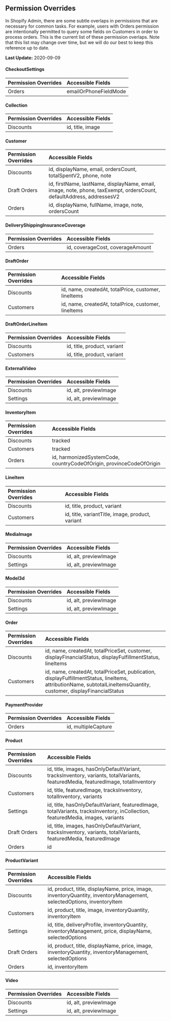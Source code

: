 ## Permission Overrides

In Shopify Admin, there are some subtle overlaps in permissions that are necessary for common tasks. For example, users with Orders permission are intentionally permitted to query some fields on Customers in order to process orders. This is the current list of these permission overlaps. Note that this list may change over time, but we will do our best to keep this reference up to date.

**Last Update:** 2020-09-09

#### CheckoutSettings
| Permission Overrides | Accessible Fields |
| :--- | :--- |
Orders | emailOrPhoneFieldMode

#### Collection
| Permission Overrides | Accessible Fields |
| :--- | :--- |
Discounts | id, title, image

#### Customer
| Permission Overrides | Accessible Fields |
| :--- | :--- |
Discounts | id, displayName, email, ordersCount, totalSpentV2, phone, note
Draft Orders | id, firstName, lastName, displayName, email, image, note, phone, taxExempt, ordersCount, defaultAddress, addressesV2
Orders | id, displayName, fullName, image, note, ordersCount

#### DeliveryShippingInsuranceCoverage
| Permission Overrides | Accessible Fields |
| :--- | :--- |
Orders | id, coverageCost, coverageAmount

#### DraftOrder
| Permission Overrides | Accessible Fields |
| :--- | :--- |
Discounts | id, name, createdAt, totalPrice, customer, lineItems
Customers | id, name, createdAt, totalPrice, customer, lineItems

#### DraftOrderLineItem
| Permission Overrides | Accessible Fields |
| :--- | :--- |
Discounts | id, title, product, variant
Customers | id, title, product, variant

#### ExternalVideo
| Permission Overrides | Accessible Fields |
| :--- | :--- |
Discounts | id, alt, previewImage
Settings | id, alt, previewImage

#### InventoryItem
| Permission Overrides | Accessible Fields |
| :--- | :--- |
Discounts | tracked
Customers | tracked
Orders | id, harmonizedSystemCode, countryCodeOfOrigin, provinceCodeOfOrigin

#### LineItem
| Permission Overrides | Accessible Fields |
| :--- | :--- |
Discounts | id, title, product, variant
Customers | id, title, variantTitle, image, product, variant

#### MediaImage
| Permission Overrides | Accessible Fields |
| :--- | :--- |
Discounts | id, alt, previewImage
Settings | id, alt, previewImage

#### Model3d
| Permission Overrides | Accessible Fields |
| :--- | :--- |
Discounts | id, alt, previewImage
Settings | id, alt, previewImage

#### Order
| Permission Overrides | Accessible Fields |
| :--- | :--- |
Discounts | id, name, createdAt, totalPriceSet, customer, displayFinancialStatus, displayFulfillmentStatus, lineItems
Customers | id, name, createdAt, totalPriceSet, publication, displayFulfillmentStatus, lineItems, attributionName, subtotalLineItemsQuantity, customer, displayFinancialStatus

#### PaymentProvider
| Permission Overrides | Accessible Fields |
| :--- | :--- |
Orders | id, multipleCapture

#### Product
| Permission Overrides | Accessible Fields |
| :--- | :--- |
Discounts | id, title, images, hasOnlyDefaultVariant, tracksInventory, variants, totalVariants, featuredMedia, featuredImage, totalInventory
Customers | id, title, featuredImage, tracksInventory, totalInventory, variants
Settings | id, title, hasOnlyDefaultVariant, featuredImage, totalVariants, tracksInventory, inCollection, featuredMedia, images, variants
Draft Orders | id, title, images, hasOnlyDefaultVariant, tracksInventory, variants, totalVariants, featuredMedia, featuredImage
Orders | id

#### ProductVariant
| Permission Overrides | Accessible Fields |
| :--- | :--- |
Discounts | id, product, title, displayName, price, image, inventoryQuantity, inventoryManagement, selectedOptions, inventoryItem
Customers | id, product, title, image, inventoryQuantity, inventoryItem
Settings | id, title, deliveryProfile, inventoryQuantity, inventoryManagement, price, displayName, selectedOptions
Draft Orders | id, product, title, displayName, price, image, inventoryQuantity, inventoryManagement, selectedOptions
Orders | id, inventoryItem

#### Video
| Permission Overrides | Accessible Fields |
| :--- | :--- |
Discounts | id, alt, previewImage
Settings | id, alt, previewImage

